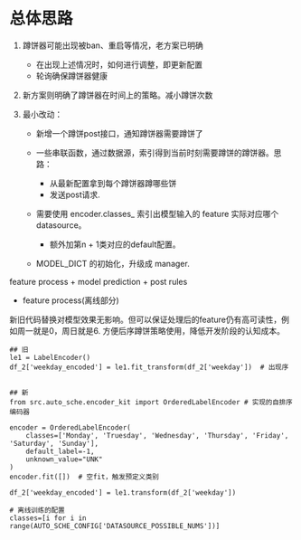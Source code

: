 # 总体思路
1. 蹲饼器可能出现被ban、重启等情况，老方案已明确
    * 在出现上述情况时，如何进行调整，即更新配置
    * 轮询确保蹲饼器健康

2. 新方案则明确了蹲饼器在时间上的策略。减小蹲饼次数

3. 最小改动：
    * 新增一个蹲饼post接口，通知蹲饼器需要蹲饼了
    * 一些串联函数，通过数据源，索引得到当前时刻需要蹲饼的蹲饼器。思路：
        - 从最新配置拿到每个蹲饼器蹲哪些饼
        - 发送post请求.

    * 需要使用 encoder.classes_ 索引出模型输入的 feature 实际对应哪个 datasource。
        - 额外加第n + 1类对应的default配置。
    * MODEL_DICT 的初始化，升级成 manager.

feature process + model prediction + post rules

* feature process(离线部分)

新旧代码替换对模型效果无影响。但可以保证处理后的feature仍有高可读性，例如周一就是0，周日就是6. 
方便后序蹲饼策略使用，降低开发阶段的认知成本。

```python3
## 旧
le1 = LabelEncoder()  
df_2['weekday_encoded'] = le1.fit_transform(df_2['weekday'])  # 出现序


## 新
from src.auto_sche.encoder_kit import OrderedLabelEncoder # 实现的自排序编码器

encoder = OrderedLabelEncoder(
    classes=['Monday', 'Truesday', 'Wednesday', 'Thursday', 'Friday', 'Saturday', 'Sunday'],
    default_label=-1,
    unknown_value="UNK"
)
encoder.fit([])  # 空fit，触发预定义类别

df_2['weekday_encoded'] = le1.transform(df_2['weekday'])  

# 离线训练的配置
classes=[i for i in range(AUTO_SCHE_CONFIG['DATASOURCE_POSSIBLE_NUMS'])]

```

